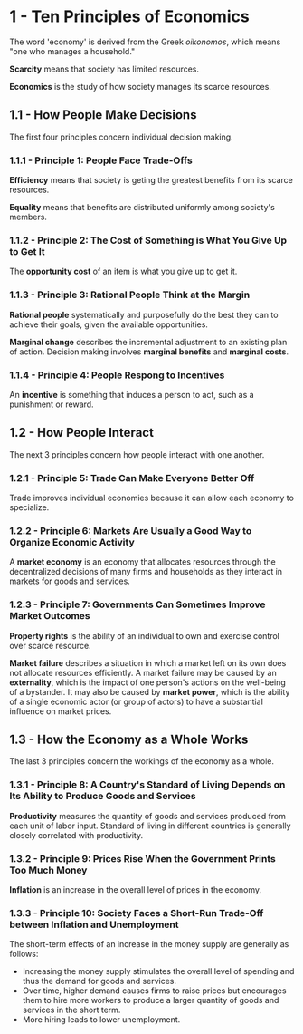 # 1 - Ten Principles of Economics

The word 'economy' is derived from the Greek *oikonomos*, which means "one who manages a household."

**Scarcity** means that society has limited resources.

**Economics** is the study of how society manages its scarce resources.

## 1.1 - How People Make Decisions

The first four principles concern individual decision making.

### 1.1.1 - Principle 1: People Face Trade-Offs

**Efficiency** means that society is geting the greatest benefits from its scarce resources.

**Equality** means that benefits are distributed uniformly among society's members.

### 1.1.2 - Principle 2: The Cost of Something is What You Give Up to Get It

The **opportunity cost** of an item is what you give up to get it.

### 1.1.3 - Principle 3: Rational People Think at the Margin

**Rational people** systematically and purposefully do the best they can to achieve their goals, given the available opportunities.

**Marginal change** describes the incremental adjustment to an existing plan of action. Decision making involves **marginal benefits** and **marginal costs**.

### 1.1.4 - Principle 4: People Respong to Incentives

An **incentive** is something that induces a person to act, such as a punishment or reward.

## 1.2 - How People Interact

The next 3 principles concern how people interact with one another.

### 1.2.1 - Principle 5: Trade Can Make Everyone Better Off

Trade improves individual economies because it can allow each economy to specialize.

### 1.2.2 - Principle 6: Markets Are Usually a Good Way to Organize Economic Activity

A **market economy** is an economy that allocates resources through the decentralized decisions of many firms and households as they interact in markets for goods and services.

### 1.2.3 - Principle 7: Governments Can Sometimes Improve Market Outcomes

**Property rights** is the ability of an individual to own and exercise control over scarce resource.

**Market failure** describes a situation in which a market left on its own does not allocate resources efficiently. A market failure may be caused by an **externality**, which is the impact of one person's actions on the well-being of a bystander. It may also be caused by **market power**, which is the ability of a single economic actor (or group of actors) to have a substantial influence on market prices.

## 1.3 - How the Economy as a Whole Works

The last 3 principles concern the workings of the economy as a whole.

### 1.3.1 - Principle 8: A Country's Standard of Living Depends on Its Ability to Produce Goods and Services

**Productivity** measures the quantity of goods and services produced from each unit of labor input. Standard of living in different countries is generally closely correlated with productivity.

### 1.3.2 - Principle 9: Prices Rise When the Government Prints Too Much Money

**Inflation** is an increase in the overall level of prices in the economy.

### 1.3.3 - Principle 10: Society Faces a Short-Run Trade-Off between Inflation and Unemployment

The short-term effects of an increase in the money supply are generally as follows:

- Increasing the money supply stimulates the overall level of spending and thus the demand for goods and services.
- Over time, higher demand causes firms to raise prices but encourages them to hire more workers to produce a larger quantity of goods and services in the short term.
- More hiring leads to lower unemployment.
